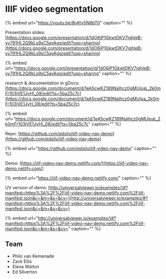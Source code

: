 # IIIF video segmentation

{% embed url="https://youtu.be/BvKlv5N8bT0" caption="" %}

Presentation slides: [https://docs.google.com/presentation/d/1dO6iP1GkwtDKV7jghIeB-yy791HL2Q9kLs9sC5ayAgg/edit?usp=sharing](https://docs.google.com/presentation/d/1dO6iP1GkwtDKV7jghIeB-yy791HL2Q9kLs9sC5ayAgg/edit?usp=sharing)

{% embed url="https://docs.google.com/presentation/d/1dO6iP1GkwtDKV7jghIeB-yy791HL2Q9kLs9sC5ayAgg/edit?usp=sharing​" caption="" %}

research & documentation in gDocs: [https://docs.google.com/document/d/1eA5cwKZ189Nalhcz0gMUipa\_2k0mFr103jVE1JyH\_08/edit?ts=5ba25c7c](https://docs.google.com/document/d/1eA5cwKZ189Nalhcz0gMUipa_2k0mFr103jVE1JyH_08/edit?ts=5ba25c7c)

{% embed url="https://docs.google.com/document/d/1eA5cwKZ189Nalhcz0gMUipa\_2k0mFr103jVE1JyH\_08/edit?ts=5ba25c7c" caption="" %}

Repo: [https://github.com/edsilv/iiif-video-nav-demo](https://github.com/edsilv/iiif-video-nav-demo)

{% embed url="https://github.com/edsilv/iiif-video-nav-demo" caption="" %}

Demo: [https://iiif-video-nav-demo.netlify.com/](https://iiif-video-nav-demo.netlify.com/)

{% embed url="https://iiif-video-nav-demo.netlify.com/" caption="" %}

UV version of demo: [http://universalviewer.io/examples/\#?manifest=https%3A%2F%2Fiiif-video-nav-demo.netlify.com%2Fiiif-manifest.json&c=&m=&s=&cv=](http://universalviewer.io/examples/#?manifest=https%3A%2F%2Fiiif-video-nav-demo.netlify.com%2Fiiif-manifest.json&c=&m=&s=&cv=)

{% embed url="http://universalviewer.io/examples/\#?manifest=https%3A%2F%2Fiiif-video-nav-demo.netlify.com%2Fiiif-manifest.json&c=&m=&s=&cv=" caption="" %}

## **Team**

* Philo van Kemenade
* Zack Ellis
* Elena Walton
* Ed Silverton

